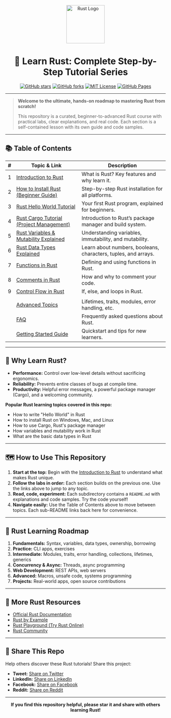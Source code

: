 <!--
Meta Description: The ultimate beginner's guide to learning Rust programming. Step-by-step Rust tutorials: Hello World, Cargo, variables, mutability, and data types. Perfect for Rust beginners and self-learners.
-->

<p align="center">
  <img src="https://www.rust-lang.org/static/images/rust-logo-blk.svg" width="120" alt="Rust Logo"/>
</p>

<h1 align="center">🦀 Learn Rust: Complete Step-by-Step Tutorial Series</h1>

<p align="center">
  <a href="https://github.com/jasgigli/learn-rust/stargazers"><img src="https://img.shields.io/github/stars/jasgigli/learn-rust?style=social" alt="GitHub stars"></a>
  <a href="https://github.com/jasgigli/learn-rust/network/members"><img src="https://img.shields.io/github/forks/jasgigli/learn-rust?style=social" alt="GitHub forks"></a>
  <a href="https://github.com/jasgigli/learn-rust/blob/main/LICENSE"><img src="https://img.shields.io/github/license/jasgigli/learn-rust" alt="MIT License"></a>
  <a href="https://jasgigli.github.io/learn-rust/"><img src="https://img.shields.io/badge/GitHub%20Pages-online-brightgreen" alt="GitHub Pages"></a>
</p>

---

> **Welcome to the ultimate, hands-on roadmap to mastering Rust from scratch!**
>
> This repository is a curated, beginner-to-advanced Rust course with practical labs, clear explanations, and real code. Each section is a self-contained lesson with its own guide and code samples.

---

## 📚 Table of Contents

| #  | Topic & Link                                                                 | Description                                      |
|----|------------------------------------------------------------------------------|--------------------------------------------------|
| 1  | [Introduction to Rust](01-introduction/README.md)                            | What is Rust? Key features and why learn it.      |
| 2  | [How to Install Rust (Beginner Guide)](02-installation/README.md)            | Step-by-step Rust installation for all platforms. |
| 3  | [Rust Hello World Tutorial](03-hello-world/README.md)                        | Your first Rust program, explained for beginners. |
| 4  | [Rust Cargo Tutorial (Project Management)](04-cargo/README.md)               | Introduction to Rust’s package manager and build system. |
| 5  | [Rust Variables & Mutability Explained](05-variables-mutability/README.md)    | Understanding variables, immutability, and mutability. |
| 6  | [Rust Data Types Explained](06-data-types/README.md)                         | Learn about numbers, booleans, characters, tuples, and arrays. |
| 7  | [Functions in Rust](07_functions/README.md)                                  | Defining and using functions in Rust.             |
| 8  | [Comments in Rust](08_comments/README.md)                                    | How and why to comment your code.                 |
| 9  | [Control Flow in Rust](09_control_flow/README.md)                            | If, else, and loops in Rust.                      |
|    |                                                                              |                                                  |
|    | [Advanced Topics](docs/advanced-topics.md)                                   | Lifetimes, traits, modules, error handling, etc.  |
|    | [FAQ](docs/faq.md)                                                           | Frequently asked questions about Rust.            |
|    | [Getting Started Guide](docs/getting-started.md)                             | Quickstart and tips for new learners.             |

---

## 🚀 Why Learn Rust?

- **Performance:** Control over low-level details without sacrificing ergonomics.
- **Reliability:** Prevents entire classes of bugs at compile time.
- **Productivity:** Helpful error messages, a powerful package manager (Cargo), and a welcoming community.

**Popular Rust learning topics covered in this repo:**
- How to write "Hello World" in Rust
- How to install Rust on Windows, Mac, and Linux
- How to use Cargo, Rust's package manager
- How variables and mutability work in Rust
- What are the basic data types in Rust

---

## 🗺️ How to Use This Repository

1. **Start at the top:** Begin with the [Introduction to Rust](01-introduction/README.md) to understand what makes Rust unique.
2. **Follow the labs in order:** Each section builds on the previous one. Use the links above to jump to any topic.
3. **Read, code, experiment:** Each subdirectory contains a `README.md` with explanations and code samples. Try the code yourself!
4. **Navigate easily:** Use the Table of Contents above to move between topics. Each sub-README links back here for convenience.

---

## 🧭 Rust Learning Roadmap

1. **Fundamentals:** Syntax, variables, data types, ownership, borrowing
2. **Practice:** CLI apps, exercises
3. **Intermediate:** Modules, traits, error handling, collections, lifetimes, generics
4. **Concurrency & Async:** Threads, async programming
5. **Web Development:** REST APIs, web servers
6. **Advanced:** Macros, unsafe code, systems programming
7. **Projects:** Real-world apps, open source contributions

---

## 📖 More Rust Resources

- [Official Rust Documentation](https://doc.rust-lang.org/book/)
- [Rust by Example](https://doc.rust-lang.org/rust-by-example/)
- [Rust Playground (Try Rust Online)](https://play.rust-lang.org/)
- [Rust Community](https://www.rust-lang.org/community)

---

## 📢 Share This Repo

Help others discover these Rust tutorials! Share this project:

- **Tweet:** [Share on Twitter](https://twitter.com/intent/tweet?text=Learn%20Rust%20step-by-step%20with%20hands-on%20tutorials%20and%20labs!%20Check%20out%20this%20open-source%20repo%3A%20https%3A%2F%2Fgithub.com%2FJunaidAliShahGigli%2Flearn-rust%20%23rustlang%20%23rust)
- **LinkedIn:** [Share on LinkedIn](https://www.linkedin.com/sharing/share-offsite/?url=https%3A%2F%2Fgithub.com%2FJunaidAliShahGigli%2Flearn-rust)
- **Facebook:** [Share on Facebook](https://www.facebook.com/sharer/sharer.php?u=https%3A%2F%2Fgithub.com%2FJunaidAliShahGigli%2Flearn-rust&title=Learn%20Rust%20step-by-step%20with%20hands-on%20tutorials%20and%20labs!)
- **Reddit:** [Share on Reddit](https://www.reddit.com/submit?url=https%3A%2F%2Fgithub.com%2FJunaidAliShahGigli%2Flearn-rust&title=Learn%20Rust%20step-by-step%20with%20hands-on%20tutorials%20and%20labs!)

---

<p align="center"><b>If you find this repository helpful, please star it and share with others learning Rust!</b></p>
